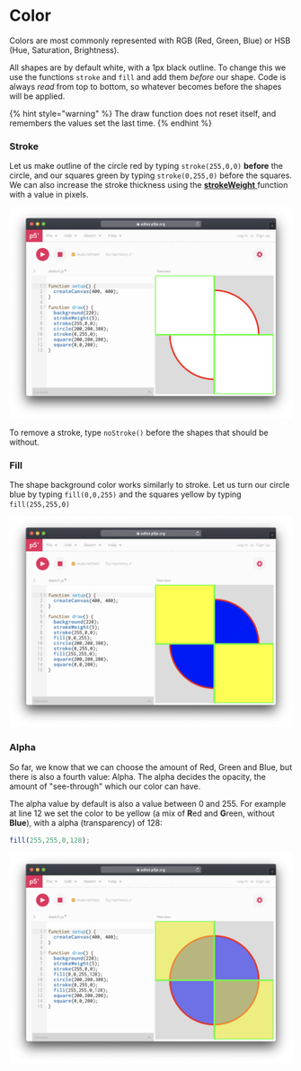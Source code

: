 # Color

Colors are most commonly represented with RGB \(Red, Green, Blue\) or HSB \(Hue, Saturation, Brightness\).

All shapes are by default white, with a 1px black outline. To change this we use the functions `stroke` and `fill` and add them _before_ our shape. Code is always _read_ from top to bottom, so whatever becomes before the shapes will be applied.

{% hint style="warning" %}
The draw function does not reset itself, and remembers the values set the last time.
{% endhint %}

### Stroke

Let us make outline of the circle red by typing `stroke(255,0,0)` **before** the circle, and our squares green by typing `stroke(0,255,0)` before the squares. We can also increase the stroke thickness  using the [**strokeWeight** ](https://p5js.org/reference/#/p5/strokeWeight)function with a value in pixels.

![](../../../../.gitbook/assets/p5-stroke%20%281%29.png)

To remove a stroke, type `noStroke()` before the shapes that should be without.

### Fill

The shape background color works similarly to stroke. Let us turn our circle blue by typing `fill(0,0,255)` and the squares yellow by typing `fill(255,255,0)` 

![](../../../../.gitbook/assets/p5-fill.png)

### Alpha

So far, we know that we can choose the amount of Red, Green and Blue, but there is also a fourth value: Alpha. The alpha decides the opacity, the amount of "see-through" which our color can have.

The alpha value by default is also a value between 0 and 255. For example at line 12 we set the color to be yellow \(a mix of **R**ed and **G**reen, without **Blue**\), with a alpha \(transparency\) of 128:

```javascript
fill(255,255,0,128);
```

![](../../../../.gitbook/assets/p5-fill-alpha.png)

